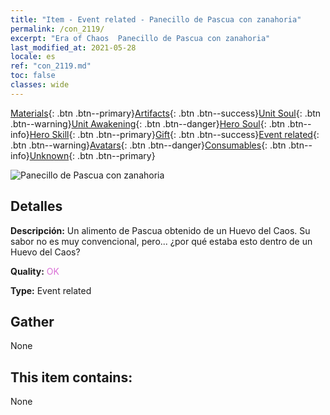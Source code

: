 ```yaml
---
title: "Item - Event related - Panecillo de Pascua con zanahoria"
permalink: /con_2119/
excerpt: "Era of Chaos  Panecillo de Pascua con zanahoria"
last_modified_at: 2021-05-28
locale: es
ref: "con_2119.md"
toc: false
classes: wide
---
```

 [Materials](/ItemsES/){: .btn .btn--primary}[Artifacts](/ItemsES/Artifacts/){: .btn .btn--success}[Unit Soul](/ItemsES/UnitSoul/){: .btn .btn--warning}[Unit Awakening](/ItemsES/UnitAwakening/){: .btn .btn--danger}[Hero Soul](/ItemsES/HeroSoul/){: .btn .btn--info}[Hero Skill](/ItemsES/HeroSkill/){: .btn .btn--primary}[Gift](/ItemsES/Gift/){: .btn .btn--success}[Event related](/ItemsES/Events/){: .btn .btn--warning}[Avatars](/ItemsES/Avatars/){: .btn .btn--danger}[Consumables](/ItemsES/Consumables/){: .btn .btn--info}[Unknown](/ItemsES/Unknown/){: .btn .btn--primary}

 ![Panecillo de Pascua con zanahoria](/images/t/i_690020.png)

## Detalles
 **Descripción:** Un alimento de Pascua obtenido de un Huevo del Caos. Su sabor no es muy convencional, pero... ¿por qué estaba esto dentro de un Huevo del Caos?

 **Quality:** <span style="color: #DA70D6">OK</span>

 **Type:** Event related

## Gather

  None

## This item contains:

  None

